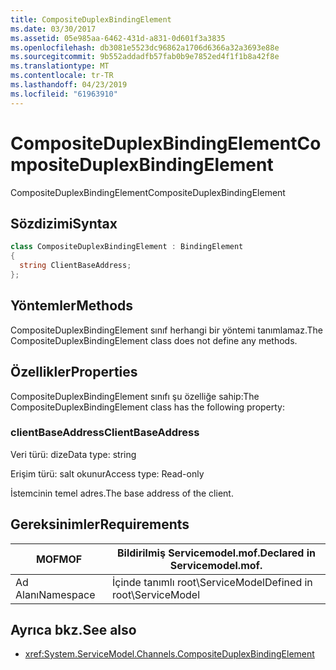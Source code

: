 ```yaml
---
title: CompositeDuplexBindingElement
ms.date: 03/30/2017
ms.assetid: 05e985aa-6462-431d-a831-0d601f3a3835
ms.openlocfilehash: db3081e5523dc96862a1706d6366a32a3693e88e
ms.sourcegitcommit: 9b552addadfb57fab0b9e7852ed4f1f1b8a42f8e
ms.translationtype: MT
ms.contentlocale: tr-TR
ms.lasthandoff: 04/23/2019
ms.locfileid: "61963910"
---
```

# <a name="compositeduplexbindingelement"></a><span data-ttu-id="20b78-102">CompositeDuplexBindingElement</span><span class="sxs-lookup"><span data-stu-id="20b78-102">CompositeDuplexBindingElement</span></span>
<span data-ttu-id="20b78-103">CompositeDuplexBindingElement</span><span class="sxs-lookup"><span data-stu-id="20b78-103">CompositeDuplexBindingElement</span></span>  
  
## <a name="syntax"></a><span data-ttu-id="20b78-104">Sözdizimi</span><span class="sxs-lookup"><span data-stu-id="20b78-104">Syntax</span></span>  
  
```csharp
class CompositeDuplexBindingElement : BindingElement  
{  
  string ClientBaseAddress;  
};  
```  
  
## <a name="methods"></a><span data-ttu-id="20b78-105">Yöntemler</span><span class="sxs-lookup"><span data-stu-id="20b78-105">Methods</span></span>  
 <span data-ttu-id="20b78-106">CompositeDuplexBindingElement sınıf herhangi bir yöntemi tanımlamaz.</span><span class="sxs-lookup"><span data-stu-id="20b78-106">The CompositeDuplexBindingElement class does not define any methods.</span></span>  
  
## <a name="properties"></a><span data-ttu-id="20b78-107">Özellikler</span><span class="sxs-lookup"><span data-stu-id="20b78-107">Properties</span></span>  
 <span data-ttu-id="20b78-108">CompositeDuplexBindingElement sınıfı şu özelliğe sahip:</span><span class="sxs-lookup"><span data-stu-id="20b78-108">The CompositeDuplexBindingElement class has the following property:</span></span>  
  
### <a name="clientbaseaddress"></a><span data-ttu-id="20b78-109">clientBaseAddress</span><span class="sxs-lookup"><span data-stu-id="20b78-109">ClientBaseAddress</span></span>  
 <span data-ttu-id="20b78-110">Veri türü: dize</span><span class="sxs-lookup"><span data-stu-id="20b78-110">Data type: string</span></span>  
  
 <span data-ttu-id="20b78-111">Erişim türü: salt okunur</span><span class="sxs-lookup"><span data-stu-id="20b78-111">Access type: Read-only</span></span>  
  
 <span data-ttu-id="20b78-112">İstemcinin temel adres.</span><span class="sxs-lookup"><span data-stu-id="20b78-112">The base address of the client.</span></span>  
  
## <a name="requirements"></a><span data-ttu-id="20b78-113">Gereksinimler</span><span class="sxs-lookup"><span data-stu-id="20b78-113">Requirements</span></span>  
  
|<span data-ttu-id="20b78-114">MOF</span><span class="sxs-lookup"><span data-stu-id="20b78-114">MOF</span></span>|<span data-ttu-id="20b78-115">Bildirilmiş Servicemodel.mof.</span><span class="sxs-lookup"><span data-stu-id="20b78-115">Declared in Servicemodel.mof.</span></span>|  
|---------|-----------------------------------|  
|<span data-ttu-id="20b78-116">Ad Alanı</span><span class="sxs-lookup"><span data-stu-id="20b78-116">Namespace</span></span>|<span data-ttu-id="20b78-117">İçinde tanımlı root\ServiceModel</span><span class="sxs-lookup"><span data-stu-id="20b78-117">Defined in root\ServiceModel</span></span>|  
  
## <a name="see-also"></a><span data-ttu-id="20b78-118">Ayrıca bkz.</span><span class="sxs-lookup"><span data-stu-id="20b78-118">See also</span></span>

- <xref:System.ServiceModel.Channels.CompositeDuplexBindingElement>

